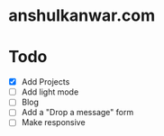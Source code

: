 # anshulkanwar.com

# Todo

- [x] Add Projects 
- [ ] Add light mode
- [ ] Blog
- [ ] Add a "Drop a message" form
- [ ] Make responsive 